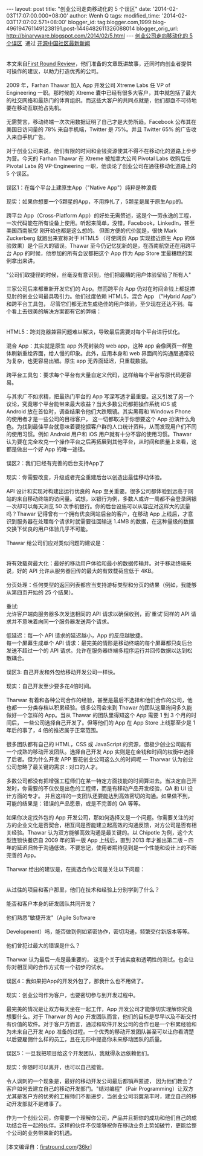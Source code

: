 --- layout: post title: "创业公司走向移动化的 5 个误区" date:
'2014-02-03T17:07:00.000+08:00' author: Wenh Q tags: modified\_time:
'2014-02-03T17:07:02.571+08:00' blogger\_id:
tag:blogger.com,1999:blog-4961947611491238191.post-1446482611326088014
blogger\_orig\_url: http://binaryware.blogspot.com/2014/02/5.html ---
[创业公司走向移动化的 5
个误区](http://www.oschina.net/news/48445/what-you-think-you-know-about-mobile-engineering-is-wrong)  通过
[开源中国社区最新新闻](http://www.oschina.net/?from=rss)\
\
\
本文来自[First Round
Review](http://firstround.com/article/What-you-think-you-know-about-mobile-engineering-is-wrong)，他们准备的文章既讲故事，还同时向创业者提供可操作的建议，以助力打造优秀的公司。\
\
2009 年，Farhan Thawar 加入 App 开发公司 Xtreme Labs 任 VP of
Engineering 一职。那时候的 Xtreme
囊中已经有很多大客户，其中就包括了最大的社交网络和最热门的体育组织。而这些大客户的共同点就是，他们都亟不可待地要在移动互联抢占先机。\
\
无需赘言，移动终端一次次用数据证明了自己才是大势所趋。Facebook
公布其在美国日访问量的 78% 来自手机端，Twitter 是 75%。并且 Twitter 65%
的广告收入来自手机广告。\
\
对于创业公司来说，他们有限的时间和金钱资源使其不得不在移动化的道路上步步为营。今天的
Farhan Thawar 在 Xtreme 被加拿大公司 Pivotal Labs 收购后任 Pivotal Labs
的 VP-Engineering 一职，他谈论了创业公司在通往移动化道路上的 5 个误区。\
\
误区1：在每个平台上建原生App（"Native App"）纯粹是种浪费\
\
现实：如果你想要一个5颗星的App，不用挣扎了，5颗星是属于原生App的。\
\
跨平台 App（Cross-Platform
App）的好处无需赘述，这是个一劳永逸的工程，一次代码能在所有设备上使用。听起来简单，没错，Facebook，LinkedIn，甚至美国西南航空
刚开始也都是这么想的。 但图方便的代价就是，很快 Mark Zuckerberg
就跑出来宣称对于 HTML5 （可使网页 App 实现接近原生 App
的体验效果）是个巨大的错误。Thawar
至今仍记忆犹新的是，在西南航空还在用跨平台 App
的时候，他参加的所有会议都把这个 App 作为 App Store
里最糟糕的案例拿出来讲。\
\
"公司们取捷径的时候，丝毫没有意识到，他们把最糟的用户体验留给了所有人"\
\
三家公司后来都重新开发它们的 App。然而跨平台 App
仍对在时间金钱上都捉襟见肘的创业公司最具吸引力。他们过度依赖 HTML5，混合
App （"Hybrid App"）和跨平台工具包，
尽管它们都无法生成绝佳的用户体验，至少现在还达不到。每个看上去很美的解决方案都有它的弊端：\
\
\
HTML5：跨浏览器兼容问题难以解决，导致最后需要对每个平台进行优化。\
\
混合 App：其实就是原生 app 外壳封装的 web app，这种 app
会像网页一样整体刷新重绘界面，给人慢的印象。此外，应用本身和 web
界面间的沟通层通常较为复杂，也更容易出错。原生 app
无界面延迟，只重载数据。\
\
跨平台工具包：要求每个平台有大量自定义代码，这样给每个平台写原代码更容易。\
\
与其求广不如求精，把最热门平台的 App
写深写透才最重要。这又引发了另一个议论，究竟哪个平台能带来最大收益？当大多数公司都把操作系统
iOS 或 Android 放在首位时，调查结果令他们大跌眼镜。其实黑莓和 Windows
Phone 的使用者才是一些公司的目标客户， 这一切都取决于你想要这个 App
扮演什么角色。为找到最佳平台就意味着要挖掘客户群的人口统计资料，从而发现用户们不同的使用习惯。例如
Android 用户和 iOS 用户就有十分不容的使用习惯。Thawar
认为要在完全攻克一个操作平台之后再拓展到其他平台，从时间和质量上来看，这都是做出一个好
App 的唯一途径。\
\
误区2：我们已经有完善的后台支持App了\
\
现实：你需要改变，升级或者完全重建后台以创造出最佳移动体验。\
\
API 设计和实现对构建出运行优良的 App
至关重要。很多公司都体验到远高于网站的来自移动终端的访问量。试想，以银行为例，多数人或许一周都不会登录网银一次却可以每天浏览
50 次手机银行。你的后台设施可以从容应对这样大的流量吗？Thawar
记得曾有一个拥有优良网站后台的客户，在移动 App
上线后，才意识到服务器在处理每个请求时就需要往回输送 1.4MB
的数据，在这种量级的数据交换下优良的用户体验几乎不可能。\
\
Thawar 给公司们应对类似问题的建议是：\
\
\
将有效载荷最大化：最好的移动用户体验和最小的数据传输并。对于移动终端来说，好的
API 允许从服务器回传的最大的有效载荷应低于 4KB。\
\
分页处理：任何类型的返回列表都应当支持游标类型和分页的结果（例如，我能够从第四页开始的
25 个结果）。\
\
重试:\
允许客户端向服务器多次发送相同的 API 请求以确保收到，而'重试'同样的 API
请求并不意味着向同一个服务器发送两个请求。\
\
低延迟：每一个 API 请求的延迟越小，App 的反应越敏捷。\
每一个屏幕生成单个 API
请求：最完美的情形是移动终端的每个屏幕都只向后台发送不超过一个的 API
请求。允许在服务器终端多程序运行并回传数据以达到松散耦合。\
\
误区3: 自己开发和外包给移动开发公司一样快。\
\
现实：自己开发至少要多花4倍时间。\
\
Tharwar
有着和各种公司合作的经验，甚至是最后不选择和他们合作的公司，他也都一一分类存档以积累经验。很多公司会来到
Thawar 的团队这里询问多久能做好一个怎样的 App。当从 Thawar
的团队里得知这个 App 需要 1 到 3 个月的时间后，
一些公司选择自己开发了。但等他们的 App 在 App Store 上线那至少是 1
年后的事了，4 倍的推迟属于正常范围。\
\
很多团队都有自己的 HTML，CSS 或 JavaScript
的资源，但极少创业公司能有一个成熟的移动开发团队。选择自己开发 App
实则是在金钱和时间的权衡中选择了后者。但为什么开发 APP
要花创业公司这么久的时间呢 — Tharwar 认为创业公司忽略了最关键的需求 :
对口的人才。\
\
多数公司都没有把增强工程师们在某一特定方面技能的时间算进去。当决定自己开发时，你需要的不仅仅是出色的工程师，而是有移动产品开发经验，QA
和 UI 设计方面的专才。
并且这样的一支团队还要能达到高效密切的沟通。如果做不到，可能的结果是：错误的产品愿景，或是不完善的
QA 等等。\
\
如果你决定找外包的 App
开发公司，那如何选择又是一个问题。你需要关注的对方的企业文化是否契合，相互间是否能建立起高效的沟通反馈，对方公司是否有相关经验。Thawar
认为双方能够高效沟通是最关键的。以 Chipotle 为例，这个大型连锁快餐店自
2009 年的第一版 App 上线后，直到 2013 年才推出第二版 –
四年的延迟归咎于沟通低效。不要忘记，使用者期待见到是一个性能和设计上的不断完善的
App。\
\
Tharwar 给出的建议是，在挑选合作公司是关注以下问题：\
\
\
从过往的项目和客户那里，他们在技术和经验上分别学到了什么？\
\
能否和客户本身的研发团队共同开发？\
\
他们熟悉"敏捷开发"（Agile Software\
\
Development）吗，能否做到例如紧密协作，密切沟通，频繁交付新版本等等。\
\
他们曾犯过最大的错误是什么？\
\
Tharwar 认为最后一点是最重要的，
这是个关于诚实度和透明性的测试。也会让你对相互间的合作方式有一个初步的试水。\
\
误区4：我如果把App的开发外包了，那我什么也不用做了。\
\
现实：创业公司作为客户，也要密切参与到开发过程中。\
\
最完美的情况是让双方每天坐在一起工作，App
开发公司才能够切实理解你究竟想要什么。对于 Tharwar 的 App
开发团队而言，他们的目标是尽早以及不断交付有价值的软件。对于客户方而言，通过和软件开发公司的合作也是一个积累经验和为未来自己开发
App
准备的过程。一个优秀的移动开发团队甚至可以让你看清楚以后要雇佣什么样的员工，且在无形中提高你未来移动团队的质量。\
\
误区5：一旦我把项目给这个开发团队，我就得永远依赖他们。\
\
现实：你随时可以离开，也可以自己接管。\
\
令人讽刺的一个现象是，最好的移动开发公司最后都销声匿迹，
因为他们教会了客户如何去建立自己的移动开发部门。"结对编程"（Pair
Programming）让双方尤其是客户方的优秀的工程师们不断进步，当创业公司羽翼渐丰时，建立自己的移动开发部就不是难事了。\
\
作为一个创业公司，你需要一个理解你公司，产品并且把你的成功和他们自己的成功结合在一起的伙伴。这样的伙伴不仅能够祝你在移动业务上势如破竹，更能给整个公司的业务带来新的机遇。\
\
\[本文编译自：[firstround.com](http://firstround.com/article/What-you-think-you-know-about-mobile-engineering-is-wrong)/[36kr](http://www.36kr.com/p/209482.html)\]
